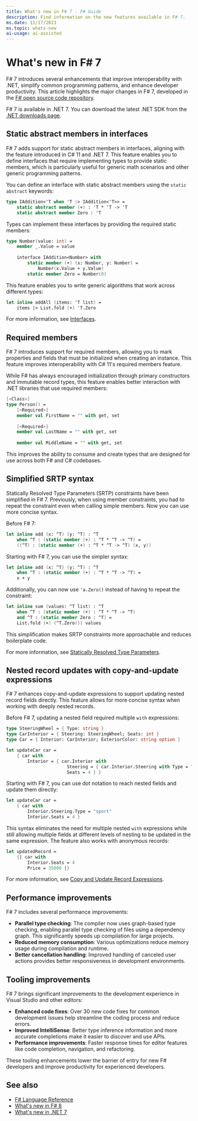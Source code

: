 ```yaml
---
title: What's new in F# 7 - F# Guide
description: Find information on the new features available in F# 7.
ms.date: 11/17/2023
ms.topic: whats-new
ai-usage: ai-assisted
---
```

# What's new in F# 7

F# 7 introduces several enhancements that improve interoperability with .NET, simplify common programming patterns, and enhance developer productivity. This article highlights the major changes in F# 7, developed in the [F# open source code repository](https://github.com/dotnet/fsharp).

F# 7 is available in .NET 7. You can download the latest .NET SDK from the [.NET downloads page](https://dotnet.microsoft.com/download).

## Static abstract members in interfaces

F# 7 adds support for static abstract members in interfaces, aligning with the feature introduced in C# 11 and .NET 7. This feature enables you to define interfaces that require implementing types to provide static members, which is particularly useful for generic math scenarios and other generic programming patterns.

You can define an interface with static abstract members using the `static abstract` keywords:

```fsharp
type IAddition<'T when 'T :> IAddition<'T>> =
    static abstract member (+) : 'T * 'T -> 'T
    static abstract member Zero : 'T
```

Types can implement these interfaces by providing the required static members:

```fsharp
type Number(value: int) =
    member _.Value = value
    
    interface IAddition<Number> with
        static member (+) (x: Number, y: Number) = 
            Number(x.Value + y.Value)
        static member Zero = Number(0)
```

This feature enables you to write generic algorithms that work across different types:

```fsharp
let inline addAll (items: 'T list) =
    items |> List.fold (+) 'T.Zero
```

For more information, see [Interfaces](../language-reference/interfaces.md).

## Required members

F# 7 introduces support for required members, allowing you to mark properties and fields that must be initialized when creating an instance. This feature improves interoperability with C# 11's required members feature.

While F# has always encouraged initialization through primary constructors and immutable record types, this feature enables better interaction with .NET libraries that use required members:

```fsharp
[<Class>]
type Person() =
    [<Required>]
    member val FirstName = "" with get, set
    
    [<Required>]
    member val LastName = "" with get, set
    
    member val MiddleName = "" with get, set
```

This improves the ability to consume and create types that are designed for use across both F# and C# codebases.

## Simplified SRTP syntax

Statically Resolved Type Parameters (SRTP) constraints have been simplified in F# 7. Previously, when using member constraints, you had to repeat the constraint even when calling simple members. Now you can use more concise syntax.

Before F# 7:

```fsharp
let inline add (x: ^T) (y: ^T) : ^T 
    when ^T : (static member (+) : ^T * ^T -> ^T) =
    ((^T) : (static member (+) : ^T * ^T -> ^T) (x, y))
```

Starting with F# 7, you can use the simpler syntax:

```fsharp
let inline add (x: ^T) (y: ^T) : ^T 
    when ^T : (static member (+) : ^T * ^T -> ^T) =
    x + y
```

Additionally, you can now use `'a.Zero()` instead of having to repeat the constraint:

```fsharp
let inline sum (values: ^T list) : ^T
    when ^T : (static member (+) : ^T * ^T -> ^T)
    and ^T : (static member Zero : ^T) =
    List.fold (+) (^T.Zero()) values
```

This simplification makes SRTP constraints more approachable and reduces boilerplate code.

For more information, see [Statically Resolved Type Parameters](../language-reference/generics/statically-resolved-type-parameters.md).

## Nested record updates with copy-and-update expressions

F# 7 enhances copy-and-update expressions to support updating nested record fields directly. This feature allows for more concise syntax when working with deeply nested records.

Before F# 7, updating a nested field required multiple `with` expressions:

```fsharp
type SteeringWheel = { Type: string }
type CarInterior = { Steering: SteeringWheel; Seats: int }
type Car = { Interior: CarInterior; ExteriorColor: string option }

let updateCar car =
    { car with 
        Interior = { car.Interior with
                       Steering = { car.Interior.Steering with Type = "sport" }
                       Seats = 4 } }
```

Starting with F# 7, you can use dot notation to reach nested fields and update them directly:

```fsharp
let updateCar car =
    { car with 
        Interior.Steering.Type = "sport"
        Interior.Seats = 4 }
```

This syntax eliminates the need for multiple nested `with` expressions while still allowing multiple fields at different levels of nesting to be updated in the same expression. The feature also works with anonymous records:

```fsharp
let updatedRecord =
    {| car with
        Interior.Seats = 4
        Price = 35000 |}
```

For more information, see [Copy and Update Record Expressions](../language-reference/copy-and-update-record-expressions.md).

## Performance improvements

F# 7 includes several performance improvements:

- **Parallel type checking**: The compiler now uses graph-based type checking, enabling parallel type checking of files using a dependency graph. This significantly speeds up compilation for large projects.
- **Reduced memory consumption**: Various optimizations reduce memory usage during compilation and runtime.
- **Better cancellation handling**: Improved handling of canceled user actions provides better responsiveness in development environments.

## Tooling improvements

F# 7 brings significant improvements to the development experience in Visual Studio and other editors:

- **Enhanced code fixes**: Over 30 new code fixes for common development issues help streamline the coding process and reduce errors.
- **Improved IntelliSense**: Better type inference information and more accurate completions make it easier to discover and use APIs.
- **Performance improvements**: Faster response times for editor features like code completion, navigation, and refactoring.

These tooling enhancements lower the barrier of entry for new F# developers and improve productivity for experienced developers.

## See also

- [F# Language Reference](../language-reference/index.md)
- [What's new in F# 8](fsharp-8.md)
- [What's new in .NET 7](../../core/whats-new/dotnet-7.md)

